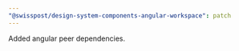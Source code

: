 ```yaml
---
"@swisspost/design-system-components-angular-workspace": patch
---
```


Added angular peer dependencies.